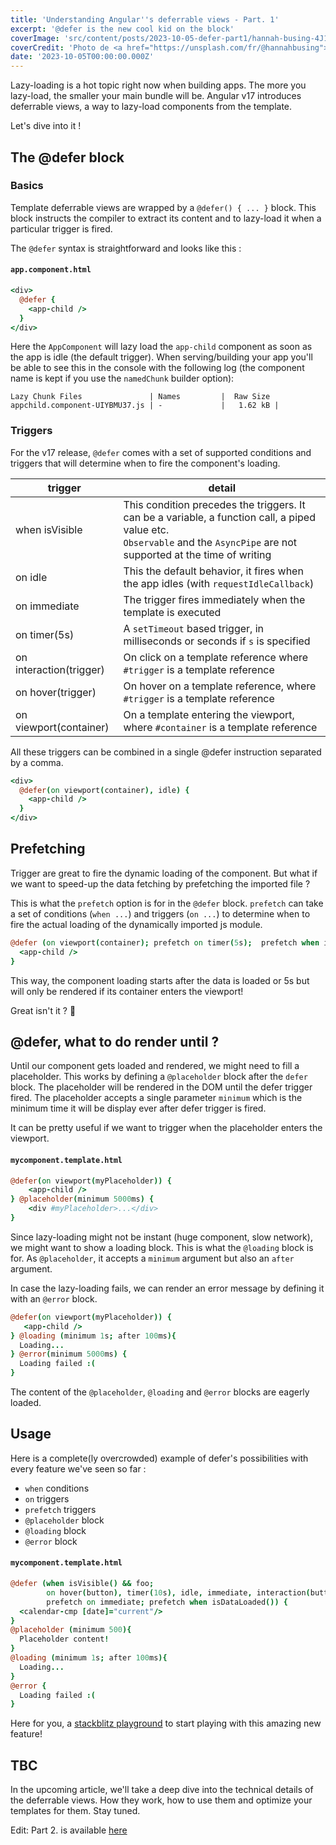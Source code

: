 ```yaml
---
title: 'Understanding Angular''s deferrable views - Part. 1'
excerpt: '@defer is the new cool kid on the block'
coverImage: 'src/content/posts/2023-10-05-defer-part1/hannah-busing-4J16oO4MmXs-unsplash.jpg'
coverCredit: 'Photo de <a href="https://unsplash.com/fr/@hannahbusing">Hannah Busing</a> sur <a href="https://unsplash.com/fr/photos/4J16oO4MmXs">Unsplash</a>'
date: '2023-10-05T00:00:00.000Z'
---
```


Lazy-loading is a hot topic right now when building apps. The more you lazy-load, the smaller your main bundle will be. Angular v17 introduces deferrable views, a way to lazy-load components from the template.

Let's dive into it !

## The @defer block

### Basics

Template deferrable views are wrapped by a `@defer() { ... }` block. This block instructs the compiler to extract its content and to lazy-load it when a particular trigger is fired.

The `@defer` syntax is straightforward and looks like this :

#### **`app.component.html`**

```coffee
<div>
  @defer {
    <app-child />
  }
</div>
```

Here the `AppComponent` will lazy load the `app-child` component as soon as the app is idle (the default trigger).
When serving/building your app you'll be able to see this in the console with the following log (the
component name is kept if you use the `namedChunk` builder option):

```text
Lazy Chunk Files               | Names         |  Raw Size
appchild.component-UIYBMU37.js | -             |   1.62 kB |
```

### Triggers

For the v17 release, `@defer` comes with a set of supported conditions and triggers that will determine when to fire the component's loading.

| trigger                 | detail                                                                                                                                                                         |
| ----------------------- | ------------------------------------------------------------------------------------------------------------------------------------------------------------------------------ |
| when isVisible          | This condition precedes the triggers. It can be a variable, a function call, a piped value etc. <br> `Observable` and the `AsyncPipe` are not supported at the time of writing |
| on idle                 | This the default behavior, it fires when the app idles (with `requestIdleCallback`)                                                                                            |
| on immediate            | The trigger fires immediately when the template is executed                                                                                                                    |
| on timer(5s)            | A `setTimeout` based trigger, in milliseconds or seconds if `s` is specified                                                                                                   |
| on interaction(trigger) | On click on a template reference where `#trigger` is a template reference                                                                                                      |
| on hover(trigger)       | On hover on a template reference, where `#trigger` is a template reference                                                                                                     |
| on viewport(container)  | On a template entering the viewport, where `#container` is a template reference                                                                                                |

All these triggers can be combined in a single @defer instruction separated by a comma.

```coffee
<div>
  @defer(on viewport(container), idle) {
    <app-child />
  }
</div>
```

## Prefetching

Trigger are great to fire the dynamic loading of the component. But what if we want to speed-up the data fetching by prefetching the imported file ?

This is what the `prefetch` option is for in the `@defer` block.
`prefetch` can take a set of conditions (`when ...`) and triggers (`on ...`) to determine when to fire the actual loading of the dynamically imported js module.  

```coffee
@defer (on viewport(container); prefetch on timer(5s);  prefetch when isDataLoaded()){
  <app-child />
}
```

This way, the component loading starts after the data is loaded or 5s but will only be rendered if its container enters the viewport!

Great isn't it ? 🚀

## @defer, what to do render until ?

Until our component gets loaded and rendered, we might need to fill a placeholder. This works by defining a
`@placeholder` block after the `defer` block. The placeholder will be rendered in the DOM until the defer trigger fired.
The placeholder accepts a single parameter `minimum` which is the minimum time it will be display ever after defer trigger is fired.

It can be pretty useful if we want to trigger when the placeholder enters the viewport.

#### **`mycomponent.template.html`**

```coffee
@defer(on viewport(myPlaceholder)) {
    <app-child />
} @placeholder(minimum 5000ms) {
    <div #myPlaceholder>...</div>
}
```

Since lazy-loading might not be instant (huge component, slow network), we might want to show a loading block.
This is what the `@loading` block is for. As `@placeholder`, it accepts a `minimum` argument but also an `after` argument.

In case the lazy-loading fails, we can render an error message by defining it with an `@error` block.

```coffee
@defer(on viewport(myPlaceholder)) {
   <app-child />
} @loading (minimum 1s; after 100ms){
  Loading...
} @error(minimum 5000ms) {
  Loading failed :( 
}
```

<div class="warning">The content of the <code>@placeholder</code>, <code>@loading</code> and <code>@error</code> blocks are eagerly loaded.</div>

## Usage

Here is a complete(ly overcrowded) example of defer's possibilities with every feature we've seen so far :

* `when` conditions
* `on` triggers
* `prefetch` triggers
* `@placeholder` block
* `@loading` block
* `@error` block

#### **`mycomponent.template.html`**

```coffee
@defer (when isVisible() && foo; 
        on hover(button), timer(10s), idle, immediate, interaction(button), viewport(container); 
        prefetch on immediate; prefetch when isDataLoaded()) {
  <calendar-cmp [date]="current"/>
} 
@placeholder (minimum 500){
  Placeholder content!
}
@loading (minimum 1s; after 100ms){
  Loading...
}
@error {
  Loading failed :( 
}
```

Here for you, a [stackblitz playground](https://stackblitz.com/edit/angular-at?file=src%2Fmain.ts) to start playing with this amazing new feature!

## TBC

In the upcoming article, we'll take a deep dive into the technical details of the deferrable views. How they work, how to use them and optimize your templates for them. Stay tuned.

Edit: Part 2. is available [here](blog/2023-10-08-defer-part2)
